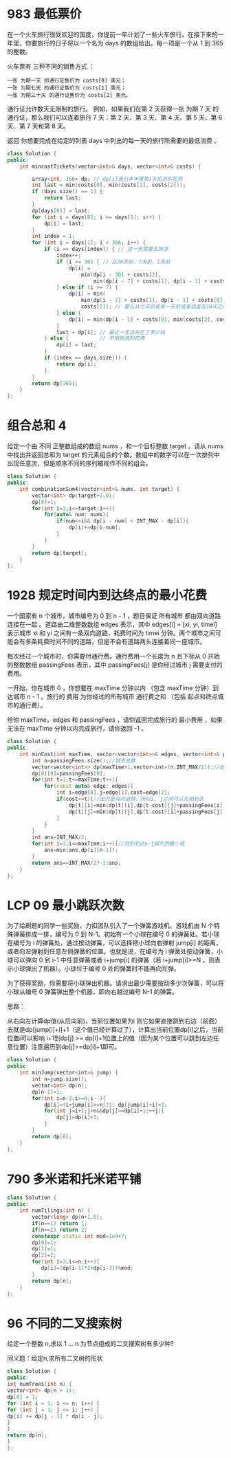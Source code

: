 
# 983 最低票价

在一个火车旅行很受欢迎的国度，你提前一年计划了一些火车旅行。在接下来的一年里，你要旅行的日子将以一个名为 days 的数组给出。每一项是一个从 1 到 365 的整数。

火车票有 三种不同的销售方式 ：

    一张 为期一天 的通行证售价为 costs[0] 美元；
    一张 为期七天 的通行证售价为 costs[1] 美元；
    一张 为期三十天 的通行证售价为 costs[2] 美元。

通行证允许数天无限制的旅行。 例如，如果我们在第 2 天获得一张 为期 7 天 的通行证，那么我们可以连着旅行 7 天：第 2 天、第 3 天、第 4 天、第 5 天、第 6 天、第 7 天和第 8 天。

返回 你想要完成在给定的列表 days 中列出的每一天的旅行所需要的最低消费 。

```c++ 
class Solution {
public:
    int mincostTickets(vector<int>& days, vector<int>& costs) {

        array<int, 366> dp; // dp[i]表示本年度第i天出游的花费
        int last = min(costs[0], min(costs[1], costs[2]));
        if (days.size() == 1) {
            return last;
        }
        dp[days[0]] = last;
        for (int i = days[0]; i <= days[1]; i++) {
            dp[i] = last;
        }
        int index = 1;
        for (int i = days[1]; i < 366; i++) {
            if (i == days[index]) { // 这一天需要去旅游
                index++;
                if (i >= 30) { // 从30天前，7天前，1天前
                    dp[i] =
                        min(dp[i - 30] + costs[2],
                            min(dp[i - 7] + costs[1], dp[i - 1] + costs[0]));
                } else if (i >= 7) {
                    dp[i] = min(
                        min(dp[i - 7] + costs[1], dp[i - 1] + costs[0]),
                        costs[2]); // 要么从七天前或者一天前或者涵盖在30天之内
                } else {
                    dp[i] = min(dp[i - 1] + costs[0], min(costs[2], costs[1]));
                }
                last = dp[i]; // 最近一天总共花了多少钱
            } else {          // 不用旅游的花费
                dp[i] = last;
            }
            if (index == days.size()) {
                return dp[i];
            }
        }
        return dp[365];
    }
};
```

# 组合总和 4 

给定一个由 不同 正整数组成的数组 nums ，和一个目标整数 target 。请从 nums 中找出并返回总和为 target 的元素组合的个数。数组中的数字可以在一次排列中出现任意次，但是顺序不同的序列被视作不同的组合。

```c++ 
class Solution {
public:
    int combinationSum4(vector<int>& nums, int target) {
        vector<int> dp(target+1,0);
        dp[0]=1;
        for(int i=1;i<=target;i++){
            for(auto& num: nums){
                if(num<=i&& dp[i - num] < INT_MAX - dp[i]){
                    dp[i]+=dp[i-num];
                }
            }
        }
        return dp[target];
    }
};
```

# 1928 规定时间内到达终点的最小花费

一个国家有 n 个城市，城市编号为 0 到 n - 1 ，题目保证 所有城市 都由双向道路 连接在一起 。道路由二维整数数组 edges 表示，其中 edges[i] = [xi, yi, timei] 表示城市 xi 和 yi 之间有一条双向道路，耗费时间为 timei 分钟。两个城市之间可能会有多条耗费时间不同的道路，但是不会有道路两头连接着同一座城市。

每次经过一个城市时，你需要付通行费。通行费用一个长度为 n 且下标从 0 开始的整数数组 passingFees 表示，其中 passingFees[j] 是你经过城市 j 需要支付的费用。

一开始，你在城市 0 ，你想要在 maxTime 分钟以内 （包含 maxTime 分钟）到达城市 n - 1 。旅行的 费用 为你经过的所有城市 通行费之和 （包括 起点和终点城市的通行费）。

给你 maxTime，edges 和 passingFees ，请你返回完成旅行的 最小费用 ，如果无法在 maxTime 分钟以内完成旅行，请你返回 -1 。

```c++ 
class Solution {
public:
    int minCost(int maxTime, vector<vector<int>>& edges, vector<int>& passingFees) {
        int n=passingFees.size();//城市总数
        vector<vector<int>> dp(maxTime+1,vector<int>(n,INT_MAX/2));//dp[t][i]表示t分钟到达城市i的最少通行费总和
        dp[0][0]=passingFees[0];
        for(int t=1;t<=maxTime;t++){
            for(const auto& edge: edges){
                int i=edge[0],j=edge[1],cost=edge[2];
                if(cost<=t){//因为是双向道路，所以i, j之间可以互相到达
                    dp[t][i]=min(dp[t][i],dp[t-cost][j]+passingFees[i]);
                    dp[t][j]=min(dp[t][j],dp[t-cost][i]+passingFees[j]);
                }
            }
        }
        int ans=INT_MAX/2;
        for(int i=1;i<=maxTime;i++){//找到到达n-1城市的最小值
            ans=min(ans,dp[i][n-1]);
        }
        return ans==INT_MAX/2?-1:ans;
    }
};
```

# LCP 09 最小跳跃次数

为了给刷题的同学一些奖励，力扣团队引入了一个弹簧游戏机。游戏机由 N 个特殊弹簧排成一排，编号为 0 到 N-1。初始有一个小球在编号 0 的弹簧处。若小球在编号为 i 的弹簧处，通过按动弹簧，可以选择把小球向右弹射 jump[i] 的距离，或者向左弹射到任意左侧弹簧的位置。也就是说，在编号为 i 弹簧处按动弹簧，小球可以弹向 0 到 i-1 中任意弹簧或者 i+jump[i] 的弹簧（若 i+jump[i]>=N ，则表示小球弹出了机器）。小球位于编号 0 处的弹簧时不能再向左弹。

为了获得奖励，你需要将小球弹出机器。请求出最少需要按动多少次弹簧，可以将小球从编号 0 弹簧弹出整个机器，即向右越过编号 N-1 的弹簧。


思路：

从右向左计算dp值(从后向前)，当前位置如果为i 则它如果直接跳到右边（前面）去就是dp[jump[i]+i]+1（这个值已经计算过了），计算出当前位置dp[i]之后，当前位置i可以影响 i+1到dp[j] >= dp[i]+1位置上的值（因为某个位置可以跳到左边任意位置）注意遍历到dp[j]>=dp[i]+1即可。
```c++ 
class Solution {
public:
    int minJump(vector<int>& jump) {
        int n=jump.size();
        vector<int> dp(n);
        dp[n-1]=1;
        for(int i=n-2;i>=0;i--){
            dp[i]=(i+jump[i]>=n)?1: dp[jump[i]+i]+1;
            for(int j=i+1;j<n&&dp[j]>=dp[i]+1;++j){
                dp[j]=dp[i]+1;
            }
        }
        return dp[0];
    }
};
```


# 790 多米诺和托米诺平铺

```c++ 
class Solution {
public:
    int numTilings(int n) {
        vector<long> dp(n+1,0);
        if(n==1) return 1;
        if(n==2) return 2;
        constexpr static int mod=1e9+7;
        dp[0]=1;
        dp[1]=1;
        dp[2]=2;
        for(int i=3;i<=n;i++){
           dp[i]=(dp[i-1]*2+dp[i-3])%mod;
        }
        return dp[n];
    }
};
```

# 96 不同的二叉搜索树

给定一个整数 n,求以 1 ... n 为节点组成的二叉搜索树有多少种?

同义题：给定n,求所有二叉树的形状

```c++
class Solution {
public:
int numTrees(int n) {
vector<int> dp(n + 1);
dp[0] = 1;
for (int i = 1; i <= n; i++) {
for (int j = 1; j <= i; j++) {
dp[i] += dp[j - 1] * dp[i - j];
}
}
return dp[n];
}
};
```

